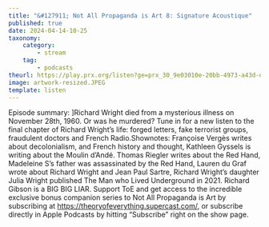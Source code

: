 ```yaml
---
title: "&#127911; Not All Propaganda is Art 8: Signature Acoustique"
published: true
date: 2024-04-14-10-25
taxonomy:
    category:
        - stream
    tag:
        - podcasts
theurl: https://play.prx.org/listen?ge=prx_30_9e03010e-20bb-4973-a43d-d1c61d6bac66&uf=http%3A%2F%2Ffeeds.prx.org%2FTOE
image: artwork-resized.JPEG
template: listen
---
```


Episode summary: ]Richard Wright died from a mysterious illness on November 28th, 1960. Or was he murdered? Tune in for a new listen to the final chapter of Richard Wright&rsquo;s life: forged letters, fake terrorist groups, fraudulent doctors and French Radio.Shownotes: Fran&ccedil;oise Verg&egrave;s writes about decolonialism, and French history and thought, Kathleen Gyssels is writing about the Moulin d&rsquo;And&eacute;. Thomas Riegler writes about the Red Hand, Madeleine S&rsquo;s father was assassinated by the Red Hand, Lauren du Graf wrote about Richard Wright and Jean Paul Sartre, Richard Wright&rsquo;s daughter Julia Wright published The Man who Lived Underground in 2021. Richard Gibson is a BIG BIG LIAR. Support ToE and get access to the incredible exclusive bonus companion series to Not All Propaganda is Art by subscribing at https://theoryofeverything.supercast.com/, or subscribe directly in Apple Podcasts by hitting &ldquo;Subscribe&rdquo; right on the show page.
